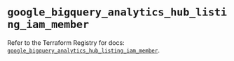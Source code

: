 # `google_bigquery_analytics_hub_listing_iam_member`

Refer to the Terraform Registry for docs: [`google_bigquery_analytics_hub_listing_iam_member`](https://registry.terraform.io/providers/hashicorp/google/6.43.0/docs/resources/bigquery_analytics_hub_listing_iam_member).
